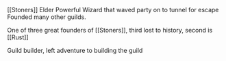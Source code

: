 [[Stoners]] Elder
Powerful Wizard that waved party on to tunnel for escape
Founded many other guilds.

One of three great founders of [[Stoners]], third lost to history, second is [[Rust]] 

Guild builder, left adventure to building the guild


